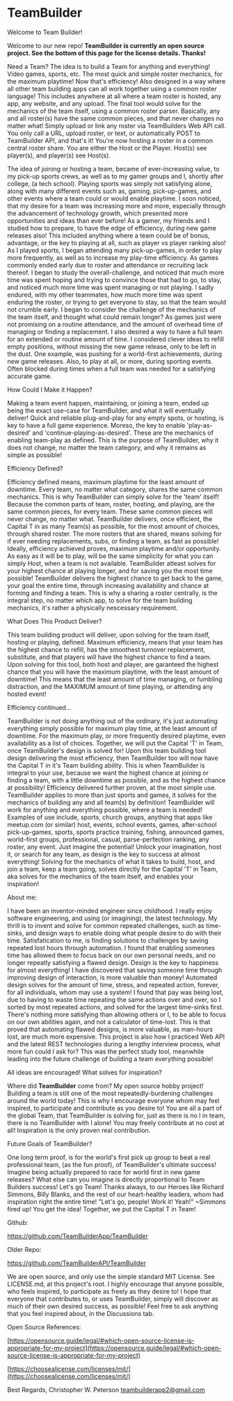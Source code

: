 # TeamBuilder

Welcome to Team Builder!

Welcome to our new repo! **TeamBuilder is currently an open source project. See the bottom of this page for the license details. Thanks!**

Need a Team? The idea is to build a Team for anything and everything! Video games, sports, etc. The most quick and simple roster mechanics, for the maximum playtime! Now that's efficiency! Also designed in a way where all other team building apps can all work together using a common roster language! This includes anywhere at all where a team roster is hosted, any app, any website, and any upload. The final tool would solve for the mechanics of the team itself, using a common roster parser. Basically, any and all roster(s) have the same common pieces, and that never changes no matter what! Simply upload or link any roster via TeamBuilders Web API call. You only call a URL, upload roster, or text, or automatically POST to TeamBuilder API, and that's it! You're now hosting a roster in a common central roster share. You are either the Host or the Player. Host(s) see player(s), and player(s) see Host(s).

The idea of joining or hosting a team, became of ever-increasing value, to my pick-up sports crews, as well as to my gamer groups and I, shortly after college, (a tech school). Playing sports was simply not satisfying alone, along with many different events such as, gaming, pick-up-games, and other events where a team could or would enable playtime. I soon noticed, that my desire for a team was increasing more and more, especially through the advancement of technology growth, which presented more opportunities and ideas than ever before! As a gamer, my friends and I studied how to prepare, to have the edge of efficiency, during new game releases also! This included anything where a team could be of bonus, advantage, or the key to playing at all, such as player vs player ranking also! As I played sports, I began attending many pick-up-games, in order to play more frequently, as well as to increase my play-time efficiency. As games commonly ended early due to roster and attendance or recruiting lack thereof. I began to study the overall-challenge, and noticed that much more time was spent hoping and trying to convince those that had to go, to stay, and noticed much more time was spent managing or not playing. I sadly endured, with my other teammates, how much more time was spent enduring the roster, or trying to get everyone to stay, so that the team would not crumble early. I began to consider the challenge of the mechanics of the team itself, and thought what could remain longer? As games just were not promising on a routine attendance, and the amount of overhead time of managing or finding a replacement. I also desired a way to have a full team for an extended or routine amount of time. I considered clever ideas to refill empty positions, without missing the new game release, only to be left in the dust. One example, was pushing for a world-first achievements, during new game releases. Also, to play at all, or more, during sporting events. Often blocked during times when a full team was needed for a satisfying accurate game. 

How Could I Make it Happen?

Making a team event happen, maintaining, or joining a team, ended up being the exact use-case for TeamBuilder, and what it will eventually deliver! Quick and reliable plug-and-play for any empty spots, or hosting, is key to have a full game experience. Moreso, the key to enable 'play-as-desired' and 'continue-playing-as-desired'. These are the mechanics of enabling team-play as defined. This is the purpose of TeamBuilder, why it does not change, no matter the team category, and why it remains as simple as possible! 

Efficiency Defined?

Efficiency defined means, maximum playtime for the least amount of downtime. Every team, no matter what category, shares the same common mechanics. This is why TeamBuilder can simply solve for the 'team' itself! Because the common parts of team, roster, hosting, and playing, are the same common pieces, for every team. These same common pieces will never change, no matter what. TeamBuilder delivers, once efficient, the Capital T in as many Team(s) as possible, for the most amount of choices, through shared roster. The more rosters that are shared, means solving for if ever needing replacements, subs, or finding a team, as fast as possible! Ideally, efficiency achieved proves, maximum playtime and/or opportunity. As easy as it will be to play, will be the same simplicity for what you can simply Host, when a team is not available. TeamBuilder atleast solves for your highest chance at playing longer, and for saving you the most time possible! TeamBuilder delivers the highest chance to get back to the game, your goal the entire time, through increasing availability and chance at forming and finding a team. This is why a sharing a roster centrally, is the integral step, no matter which app, to solve for the team building mechanics, it's rather a physically nescessary requirement.

What Does This Product Deliver?

This team building product will deliver, upon solving for the team itself, hosting or playing, defined. Maximum efficiency, means that your team has the highest chance to refill, has the smoothest turnover replacement, substitute, and that players will have the highest chance to find a team. Upon solving for this tool, both host and player, are garanteed the highest chance that you will have the maximum playtime, with the least amount of downtime! This means that the least amount of time managing, or fumbling distraction, and the MAXIMUM amount of time playing, or attending any hosted event! 

Efficiency continued...

TeamBuilder is not doing anything out of the ordinary, it's just automating everything simply possible for maximum play time, at the least amount of downtime. For the maximum play, or more frequently desired playtime, even availability as a list of choices. Together, we will put the Capital 'T' in Team, once TeamBuilder's design is solved for! Upon this team building tool design delivering the most efficiency, then TeamBuilder too will now have the Capital T in it's Team building ability. This is when TeamBuilder is integral to your use, because we want the highest chance at joining or finding a team, with a little downtime as possible, and as the highest chance at possibility! Efficiency delivered further proven, at the most simple use. 
TeamBuilder applies to more than just sports and games, it solves for the mechanics of building any and all team(s) by definition! TeamBuilder will work for anything and everything possible, where a team is needed! Examples of use include, sports, church groups, anything that apps like meetup.com (or similar) host, events, school events, games, after-school pick-up-games, sports, sports practice training, fishing, announced games, world-first groups, professional, casual, parse-perfection ranking, any roster, any event. Just imagine the potential! Unlock your imagination, host it, or search for any team, as design is the key to success at almost everything! Solving for the mechanics of what it takes to build, host, and join a team, keep a team going, solves directly for the Capital 'T' in Team, aka solves for the mechanics of the team itself, and enables your inspiration!

About me:

I have been an inventor-minded engineer since childhood. I really enjoy software engineering, and using (or imagining), the latest technology. My thrill is to invent and solve for common repeated challenges, such as time-sinks, and design ways to enable doing what people desire to do with their time. Satisfatication to me, is finding solutions to challenges by saving repeated lost hours through automation. I found that enabling someones time has allowed them to focus back on our own personal needs, and no longer repeatly satisfying a flawed design. Design is the key to happiness for almost everything! I have discovered that saving someone time through improving design of interaction, is more valuable than money! Automated design solves for the amount of time, stress, and repeated action, forever, for all individuals, whom may use a system! I found that pay was being lost, due to having to waste time repeating the same actions over and over, so I sorted by most repeated actions, and solved for the largest time-sinks first. There's nothing more satisfying than allowing others or I, to be able to focus on our own abilities again, and not a calculator of time-lost. This is that proved that automating flawed designs, is more valuable, as man-hours lost, are much more expensive. 
This project is also how I practiced Web API and the latest REST technologies during a lengthy interview process, what more fun could I ask for? This was the perfect study tool, meanwhile leading into the future challenge of building a team everything possible!


All ideas are encouraged! What solves for inspiration?


Where did **TeamBuilder** come from?
My open source hobby project! Building a team is still one of the most repeatedly-burdening challenges around the world today! This is why I encourage everyone whom may feel inspired, to participate and contribute as you desire to! You are all a part of the global Team, that TeamBuilder is solving for, just as there is no I in team, there is no TeamBuilder with I alone! You may freely contribute at no cost at all! Inspiration is the only proven real contribution. 


Future Goals of TeamBuilder?

One long term proof, is for the world's first pick up group to beat a real professional team, (as the fun proof), of TeamBuilder's ultimate success! Imagine being actually prepared to race for world first in new game releases? What else can you imagine is directly proportional to Team Builders success! Let's go Team! Thanks always, to our Heroes like Richard Simmons, Billy Blanks, and the rest of our heart-healthy leaders, whom had inspiration right the entire time! "Let's go, people! Work it! Yeah!" ~Simmons fired up! You get the idea! Together, we put the Capital T in Team!

Github:

https://github.com/TeamBuilderApp/TeamBuilder

Older Repo:

https://github.com/TeamBuilderAPI/TeamBuilder


We are open source, and only use the simple standard MIT License. See LICENSE.md, at this project's root. I highly encourage that anyone possible, who feels inspired, to participate as freely as they desire to! I hope that everyone that contributes to, or uses TeamBuilder, simply will discover as much of their own desired success, as possible! Feel free to ask anything that you feel inspired about, in the Discussions tab.


Open Source References:

[https://opensource.guide/legal/#which-open-source-license-is-appropriate-for-my-project](https://opensource.guide/legal/#which-open-source-license-is-appropriate-for-my-project)

[https://choosealicense.com/licenses/mit/](https://choosealicense.com/licenses/mit/)


Best Regards,
Christopher W. Peterson
teambuilderapp2@gmail.com
